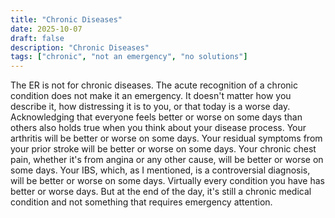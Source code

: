 ```yaml
---
title: "Chronic Diseases"
date: 2025-10-07
draft: false
description: "Chronic Diseases"
tags: ["chronic", "not an emergency", "no solutions"]
---
```


The ER is not for chronic diseases. The acute recognition of a chronic condition does not make it an emergency. It doesn't matter how you describe it, how distressing it is to you, or that today is a worse day. Acknowledging that everyone feels better or worse on some days than others also holds true when you think about your disease process. Your arthritis will be better or worse on some days. Your residual symptoms from your prior stroke will be better or worse on some days. Your chronic chest pain, whether it's from angina or any other cause, will be better or worse on some days. Your IBS, which, as I mentioned, is a controversial diagnosis, will be better or worse on some days. Virtually every condition you have has better or worse days. But at the end of the day, it's still a chronic medical condition and not something that requires emergency attention.